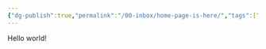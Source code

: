 ```yaml
---
{"dg-publish":true,"permalink":"/00-inbox/home-page-is-here/","tags":["gardenEntry"]}
---
```



Hello world!